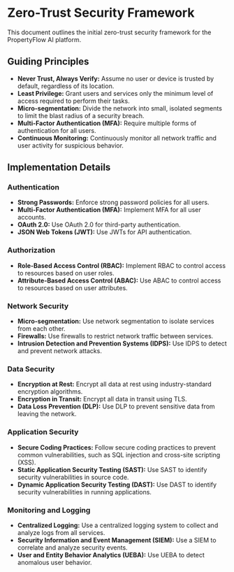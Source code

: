 # Zero-Trust Security Framework

This document outlines the initial zero-trust security framework for the PropertyFlow AI platform.

## Guiding Principles

- **Never Trust, Always Verify:** Assume no user or device is trusted by default, regardless of its location.
- **Least Privilege:** Grant users and services only the minimum level of access required to perform their tasks.
- **Micro-segmentation:** Divide the network into small, isolated segments to limit the blast radius of a security breach.
- **Multi-Factor Authentication (MFA):** Require multiple forms of authentication for all users.
- **Continuous Monitoring:** Continuously monitor all network traffic and user activity for suspicious behavior.

## Implementation Details

### Authentication

- **Strong Passwords:** Enforce strong password policies for all users.
- **Multi-Factor Authentication (MFA):** Implement MFA for all user accounts.
- **OAuth 2.0:** Use OAuth 2.0 for third-party authentication.
- **JSON Web Tokens (JWT):** Use JWTs for API authentication.

### Authorization

- **Role-Based Access Control (RBAC):** Implement RBAC to control access to resources based on user roles.
- **Attribute-Based Access Control (ABAC):** Use ABAC to control access to resources based on user attributes.

### Network Security

- **Micro-segmentation:** Use network segmentation to isolate services from each other.
- **Firewalls:** Use firewalls to restrict network traffic between services.
- **Intrusion Detection and Prevention Systems (IDPS):** Use IDPS to detect and prevent network attacks.

### Data Security

- **Encryption at Rest:** Encrypt all data at rest using industry-standard encryption algorithms.
- **Encryption in Transit:** Encrypt all data in transit using TLS.
- **Data Loss Prevention (DLP):** Use DLP to prevent sensitive data from leaving the network.

### Application Security

- **Secure Coding Practices:** Follow secure coding practices to prevent common vulnerabilities, such as SQL injection and cross-site scripting (XSS).
- **Static Application Security Testing (SAST):** Use SAST to identify security vulnerabilities in source code.
- **Dynamic Application Security Testing (DAST):** Use DAST to identify security vulnerabilities in running applications.

### Monitoring and Logging

- **Centralized Logging:** Use a centralized logging system to collect and analyze logs from all services.
- **Security Information and Event Management (SIEM):** Use a SIEM to correlate and analyze security events.
- **User and Entity Behavior Analytics (UEBA):** Use UEBA to detect anomalous user behavior.
